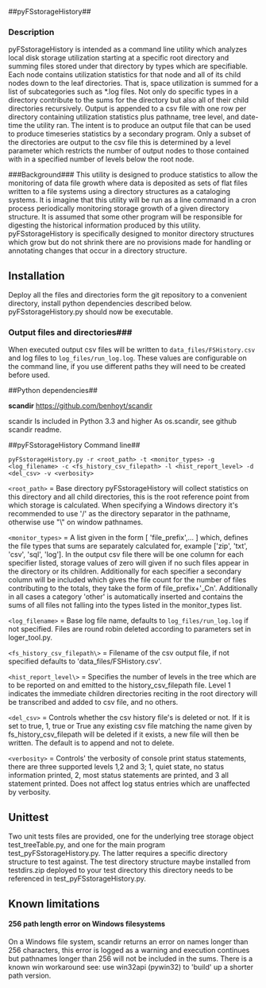 ##pyFSstorageHistory##

### Description ###
pyFSstorageHistory is intended as a command line utility which analyzes local disk storage utilization starting at a specific root directory and summing files stored under that directory by types which are specifiable. Each node contains utilization statistics for that node and all of its child nodes down to the leaf directories. That is, space utilization is summed for a list of subcategories such as *.log files. Not only do specific types in a directory contribute to the sums for the directory but also all of their child directories recursively. Output is appended to a csv file with one row per directory containing utilization statistics plus pathname, tree level, and date-time the utility ran. The intent is to produce an output file that can be used to produce timeseries statistics by a secondary program. Only a subset of the directories are output to the csv file this is determined by a level parameter which restricts the number of output nodes to those contained with in a specified number of levels below the root node.

###Background###
This utility is designed to produce statistics to allow the monitoring of data file growth where data is deposited as sets of flat files written to a file systems using a directory structures  as a cataloging systems. It is imagine that this utility will be run as a line command in a cron process periodically monitoring storage growth of a given directory structure. It is assumed that some other program will be responsible for digesting the historical information produced by this utility. pyFSstorageHistory is specifically designed to monitor directory structures which grow but do not shrink there are no provisions made for handling or annotating changes that occur in a directory structure.  

## Installation ##
Deploy all the files and directories form the git repository to a convenient directory, install python dependencies described below. pyFSstorageHistory.py should now be executable.

### Output files and directories###
When executed output csv files will be written to `data_files/FSHistory.csv` and log files to `log_files/run_log.log`.  These values are configurable on the command line, if you use different paths they will need to be created before used.


##Python dependencies##

**scandir**
https://github.com/benhoyt/scandir

scandir Is included in Python 3.3 and higher
As os.scandir, see github scandir readme.


##pyFSstorageHistory Command line##



    pyFSstorageHistory.py -r <root_path> -t <monitor_types> -g <log_filename> -c <fs_history_csv_filepath> -l <hist_report_level> -d <del_csv> -v <verbosity>

 `<root_path>` = Base directory pyFSstorageHistory will collect statistics on this directory and all child directories, this is the root reference point from which storage is calculated. When specifying a Windows directory it's recommended to use  '/' as the directory separator in the pathname, otherwise use "\\" on window pathnames.
 
 `<monitor_types>` = A list given in the form  [ 'file_prefix',... ] which, defines the file types that sums are separately calculated for, example ['zip', 'txt', 'csv', 'sql', 'log']. In the output csv file there will be one column for each specifier listed, storage values of zero will given if no such files appear in the directory or its children. Additionally for each specifier a secondary column will be included which gives the file count for the number of files contributing to the totals, they take the form of file_prefix+'_Cn'. Additionally in all cases a category 'other' is automatically inserted and contains the sums of all files not falling into the types listed in the monitor_types list.

 `<log_filename>` =  Base log file name, defaults to `log_files/run_log.log` if not specified. Files are round robin deleted according to parameters set in loger_tool.py.

 `<fs_history_csv_filepath\>` = Filename of the csv output file, if not specified defaults to 'data_files/FSHistory.csv'.

 `<hist_report_level\>` = Specifies the number of levels in the tree which are to be reported on and emitted to the history_csv_filepath file. Level 1 indicates the immediate children directories reciting in the root directory will be transcribed and added to csv file, and no others.

 `<del_csv>` = Controls whether the csv history file's is deleted or not. If it is set to true, 1, true or True any existing csv file matching the name given by fs_history_csv_filepath will be deleted if it exists, a new file will then be written. The default is to append and not to delete.

 `<verbosity>` = Controls' the verbosity of console print status statements, there are three supported levels 1,2 and 3;  1, quiet state, no status information printed, 2,  most status statements are printed, and 3  all statement printed.  Does not affect log status entries which are unaffected by verbosity.

## Unittest ##
Two unit tests files are provided, one for the underlying tree storage object test_treeTable.py, and one for the main program test_pyFSstorageHistory.py. The latter requires a specific directory structure to test against. The test directory structure maybe installed from testdirs.zip deployed to your test directory this directory needs to be referenced in test_pyFSstorageHistory.py.

## Known limitations ##

#### 256 path length error on Windows filesystems ####
On a Windows file system, scandir returns an error on names longer than 256 characters, this error is logged as a warning and execution continues but pathnames longer than 256 will not be included in the sums. There is a known win workaround see: use win32api (pywin32) to 'build' up a shorter path version.